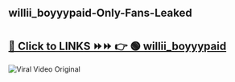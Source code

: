 
 ## willii_boyyypaid-Only-Fans-Leaked

# <h2><a href="https://clipsfans.com/willii_boyyypaid&ref=git">🔗 Click to LINKS ⏩⏩ 👉 🟢 willii_boyyypaid </a></h2>

<a href="https://clipsfans.com/willii_boyyypaid&ref=git" rel="nofollow" data-target="animated-image.originalLink"><img src="https://i.ibb.co.com/xMMVF88/686577567.gif" alt="Viral Video Original" style="max-width: 100%; display: inline-block;" data-target="animated-image.originalImage"></a>
